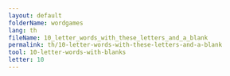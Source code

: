 ```yaml
---
layout: default
folderName: wordgames
lang: th
fileName: 10_letter_words_with_these_letters_and_a_blank
permalink: th/10-letter-words-with-these-letters-and-a-blank
tool: 10-letter-words-with-blanks
letter: 10
---
```

